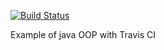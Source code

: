 [![Build Status](https://travis-ci.org/shallowtek/JavaOOPExample.svg?branch=master)](https://travis-ci.org/shallowtek/JavaOOPExample)

Example of java OOP with Travis CI